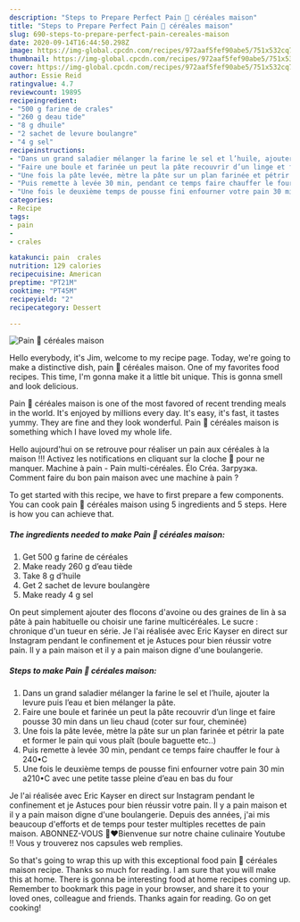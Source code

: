 ```yaml
---
description: "Steps to Prepare Perfect Pain 🥖 céréales maison"
title: "Steps to Prepare Perfect Pain 🥖 céréales maison"
slug: 690-steps-to-prepare-perfect-pain-cereales-maison
date: 2020-09-14T16:44:50.298Z
image: https://img-global.cpcdn.com/recipes/972aaf5fef90abe5/751x532cq70/pain-🥖-cereales-maison-photo-principale-de-la-recette.jpg
thumbnail: https://img-global.cpcdn.com/recipes/972aaf5fef90abe5/751x532cq70/pain-🥖-cereales-maison-photo-principale-de-la-recette.jpg
cover: https://img-global.cpcdn.com/recipes/972aaf5fef90abe5/751x532cq70/pain-🥖-cereales-maison-photo-principale-de-la-recette.jpg
author: Essie Reid
ratingvalue: 4.7
reviewcount: 19895
recipeingredient:
- "500 g farine de crales"
- "260 g deau tide"
- "8 g dhuile"
- "2 sachet de levure boulangre"
- "4 g sel"
recipeinstructions:
- "Dans un grand saladier mélanger la farine le sel et l’huile, ajouter la levure puis l’eau et bien mélanger la pâte."
- "Faire une boule et farinée un peut la pâte recouvrir d’un linge et faire pousse 30 min dans un lieu chaud (coter sur four, cheminée)"
- "Une fois la pâte levée, mètre la pâte sur un plan farinée et pétrir la pate et former le pain qui vous plaît (boule baguette etc..)"
- "Puis remette à levée 30 min, pendant ce temps faire chauffer le four à 240•C"
- "Une fois le deuxième temps de pousse fini enfourner votre pain 30 min a210•C avec une petite tasse pleine d’eau en bas du four"
categories:
- Recipe
tags:
- pain
- 
- crales

katakunci: pain  crales 
nutrition: 129 calories
recipecuisine: American
preptime: "PT21M"
cooktime: "PT45M"
recipeyield: "2"
recipecategory: Dessert

---
```



![Pain 🥖 céréales maison](https://img-global.cpcdn.com/recipes/972aaf5fef90abe5/751x532cq70/pain-🥖-cereales-maison-photo-principale-de-la-recette.jpg)

Hello everybody, it's Jim, welcome to my recipe page. Today, we're going to make a distinctive dish, pain 🥖 céréales maison. One of my favorites food recipes. This time, I'm gonna make it a little bit unique. This is gonna smell and look delicious.

Pain 🥖 céréales maison is one of the most favored of recent trending meals in the world. It's enjoyed by millions every day. It's easy, it's fast, it tastes yummy. They are fine and they look wonderful. Pain 🥖 céréales maison is something which I have loved my whole life.

Hello aujourd&#39;hui on se retrouve pour réaliser un pain aux céréales à la maison !!! Activez les notifications en cliquant sur la cloche 🔔 pour ne manquer. Machine à pain - Pain multi-céréales. Élo Créa. Загрузка. Comment faire du bon pain maison avec une machine à pain ?


To get started with this recipe, we have to first prepare a few components. You can cook pain 🥖 céréales maison using 5 ingredients and 5 steps. Here is how you can achieve that.

<!--inarticleads1-->

##### The ingredients needed to make Pain 🥖 céréales maison:

1. Get 500 g farine de céréales
1. Make ready 260 g d’eau tiède
1. Take 8 g d’huile
1. Get 2 sachet de levure boulangère
1. Make ready 4 g sel


On peut simplement ajouter des flocons d&#39;avoine ou des graines de lin à sa pâte à pain habituelle ou choisir une farine multicéréales. Le sucre : chronique d&#39;un tueur en série. Je l&#39;ai réalisée avec Eric Kayser en direct sur Instagram pendant le confinement et je Astuces pour bien réussir votre pain. Il y a pain maison et il y a pain maison digne d&#39;une boulangerie. 

<!--inarticleads2-->

##### Steps to make Pain 🥖 céréales maison:

1. Dans un grand saladier mélanger la farine le sel et l’huile, ajouter la levure puis l’eau et bien mélanger la pâte.
1. Faire une boule et farinée un peut la pâte recouvrir d’un linge et faire pousse 30 min dans un lieu chaud (coter sur four, cheminée)
1. Une fois la pâte levée, mètre la pâte sur un plan farinée et pétrir la pate et former le pain qui vous plaît (boule baguette etc..)
1. Puis remette à levée 30 min, pendant ce temps faire chauffer le four à 240•C
1. Une fois le deuxième temps de pousse fini enfourner votre pain 30 min a210•C avec une petite tasse pleine d’eau en bas du four


Je l&#39;ai réalisée avec Eric Kayser en direct sur Instagram pendant le confinement et je Astuces pour bien réussir votre pain. Il y a pain maison et il y a pain maison digne d&#39;une boulangerie. Depuis des années, j&#39;ai mis beaucoup d&#39;efforts et de temps pour tester multiples recettes de pain maison. ABONNEZ-VOUS 🙏❤️Bienvenue sur notre chaine culinaire Youtube !! Vous y trouverez nos capsules web remplies. 

So that's going to wrap this up with this exceptional food pain 🥖 céréales maison recipe. Thanks so much for reading. I am sure that you will make this at home. There is gonna be interesting food at home recipes coming up. Remember to bookmark this page in your browser, and share it to your loved ones, colleague and friends. Thanks again for reading. Go on get cooking!
